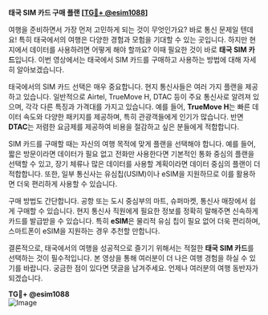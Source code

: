 **태국 SIM 카드 구매 플랜 [[TG💪+ @esim1088](https://t.me/s/esim1088)]**

여행을 준비하면서 가장 먼저 고민하게 되는 것이 무엇인가요? 바로 통신 문제일 텐데요! 특히 태국에서의 여행은 다양한 경험과 모험을 기대할 수 있는 곳입니다. 하지만 현지에서 데이터를 사용하려면 어떻게 해야 할까요? 이때 필요한 것이 바로 **태국 SIM 카드**입니다. 이번 영상에서는 태국에서 SIM 카드를 구매하고 사용하는 방법에 대해 자세히 알아보겠습니다.

태국에서의 SIM 카드 선택은 매우 중요합니다. 현지 통신사들은 여러 가지 플랜을 제공하고 있습니다. 일반적으로 Airtel, TrueMove H, DTAC 등이 주요 통신사로 알려져 있으며, 각각 다른 특징과 가격대를 가지고 있습니다. 예를 들어, **TrueMove H**는 빠른 데이터 속도와 다양한 패키지를 제공하며, 특히 관광객들에게 인기가 많습니다. 반면 **DTAC**는 저렴한 요금제를 제공하여 비용을 절감하고 싶은 분들에게 적합합니다.

SIM 카드를 구매할 때는 자신의 여행 목적에 맞게 플랜을 선택해야 합니다. 예를 들어, 짧은 방문이라면 데이터가 필요 없고 전화만 사용한다면 기본적인 통화 중심의 플랜을 선택할 수 있고, 장기 체류나 많은 데이터를 사용할 계획이라면 데이터 중심의 플랜이 더 적합합니다. 또한, 일부 통신사는 유심칩(USIM)이나 eSIM을 지원하므로 이를 활용하면 더욱 편리하게 사용할 수 있습니다.

구매 방법도 간단합니다. 공항 또는 도시 중심부의 마트, 슈퍼마켓, 통신사 매장에서 쉽게 구매할 수 있습니다. 현지 통신사 직원에게 필요한 정보를 정확히 말해주면 신속하게 카드를 발급받을 수 있습니다. 특히 **eSIM**은 물리적 유심 칩이 필요 없어 더욱 편리하며, 스마트폰이 eSIM을 지원하는 경우 추천할 만합니다.

결론적으로, 태국에서의 여행을 성공적으로 즐기기 위해서는 적절한 **태국 SIM 카드**를 선택하는 것이 필수적입니다. 본 영상을 통해 여러분이 더 나은 여행 경험을 하실 수 있기를 바랍니다. 궁금한 점이 있다면 댓글을 남겨주세요. 언제나 여러분의 여행 동반자가 되겠습니다.

**TG💪+ @esim1088**  
![Image](https://i.postimg.cc/Y0z9fWf4/image.png)